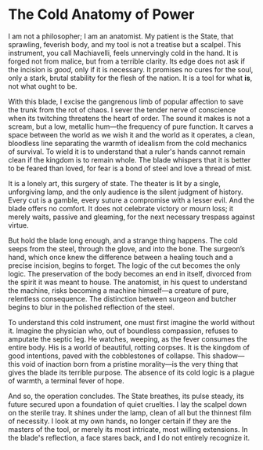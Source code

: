 # The Cold Anatomy of Power

I am not a philosopher; I am an anatomist. My patient is the State, that sprawling, feverish body, and my tool is not a treatise but a scalpel. This instrument, you call Machiavelli, feels unnervingly cold in the hand. It is forged not from malice, but from a terrible clarity. Its edge does not ask if the incision is *good*, only if it is necessary. It promises no cures for the soul, only a stark, brutal stability for the flesh of the nation. It is a tool for what **is**, not what ought to be.

With this blade, I excise the gangrenous limb of popular affection to save the trunk from the rot of chaos. I sever the tender nerve of conscience when its twitching threatens the heart of order. The sound it makes is not a scream, but a low, metallic hum—the frequency of pure function. It carves a space between the world as we wish it and the world as it operates, a clean, bloodless line separating the warmth of idealism from the cold mechanics of survival. To wield it is to understand that a ruler's hands cannot remain clean if the kingdom is to remain whole. The blade whispers that it is better to be feared than loved, for fear is a bond of steel and love a thread of mist.

It is a lonely art, this surgery of state. The theater is lit by a single, unforgiving lamp, and the only audience is the silent judgment of history. Every cut is a gamble, every suture a compromise with a lesser evil. And the blade offers no comfort. It does not celebrate victory or mourn loss; it merely waits, passive and gleaming, for the next necessary trespass against virtue.

But hold the blade long enough, and a strange thing happens. The cold seeps from the steel, through the glove, and into the bone. The surgeon’s hand, which once knew the difference between a healing touch and a precise incision, begins to forget. The logic of the cut becomes the only logic. The preservation of the body becomes an end in itself, divorced from the spirit it was meant to house. The anatomist, in his quest to understand the machine, risks becoming a machine himself—a creature of pure, relentless consequence. The distinction between surgeon and butcher begins to blur in the polished reflection of the steel.

To understand this cold instrument, one must first imagine the world without it. Imagine the physician who, out of boundless compassion, refuses to amputate the septic leg. He watches, weeping, as the fever consumes the entire body. His is a world of beautiful, rotting corpses. It is the kingdom of good intentions, paved with the cobblestones of collapse. This shadow—this void of inaction born from a pristine morality—is the very thing that gives the blade its terrible purpose. The absence of its cold logic is a plague of warmth, a terminal fever of hope.

And so, the operation concludes. The State breathes, its pulse steady, its future secured upon a foundation of quiet cruelties. I lay the scalpel down on the sterile tray. It shines under the lamp, clean of all but the thinnest film of necessity. I look at my own hands, no longer certain if they are the masters of the tool, or merely its most intricate, most willing extensions. In the blade's reflection, a face stares back, and I do not entirely recognize it.